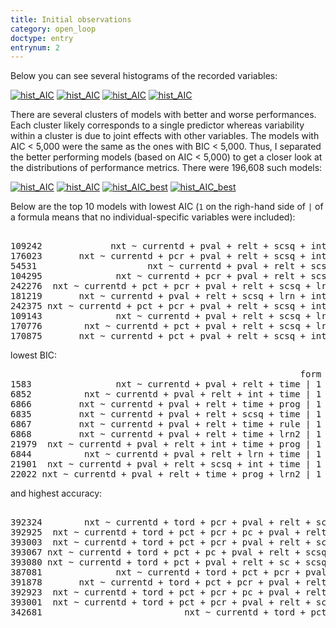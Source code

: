 ```yaml
---
title: Initial observations
category: open_loop
doctype: entry
entrynum: 2
---
```


Below you can see several histograms of the recorded variables:

<a href='{{site.baseurl}}/r/hist_loglikelihood.svg'><img src='{{site.baseurl}}/r/hist_loglikelihood.svg' alt='hist_AIC'></a>
<a href='{{site.baseurl}}/r/hist_accuracy.svg'><img src='{{site.baseurl}}/r/hist_accuracy.svg' alt='hist_AIC'></a>
<a href='{{site.baseurl}}/r/hist_AIC.svg'><img src='{{site.baseurl}}/r/hist_AIC.svg' alt='hist_AIC'></a>
<a href='{{site.baseurl}}/r/hist_BIC.svg'><img src='{{site.baseurl}}/r/hist_BIC.svg' alt='hist_AIC'></a>

There are several clusters of models with better and worse performances. Each cluster likely corresponds to a single predictor whereas variability within a cluster is due to joint effects with other variables. The models with AIC < 5,000 were the same as the ones with BIC < 5,000. Thus, I separated the better performing models (based on AIC < 5,000) to get a closer look at the distributions of performance metrics. There were 196,608 such models:

<a href='{{site.baseurl}}/r/hist_loglikelihood_best.svg'><img src='{{site.baseurl}}/r/hist_loglikelihood_best.svg' alt='hist_AIC'></a>
<a href='{{site.baseurl}}/r/hist_accuracy_best.svg'><img src='{{site.baseurl}}/r/hist_accuracy_best.svg' alt='hist_AIC'></a>
<a href='{{site.baseurl}}/r/hist_AIC_best.svg'><img src='{{site.baseurl}}/r/hist_AIC_best.svg' alt='hist_AIC_best'></a>
<a href='{{site.baseurl}}/r/hist_BIC_best.svg'><img src='{{site.baseurl}}/r/hist_BIC_best.svg' alt='hist_AIC_best'></a>

Below are the top 10 models with lowest AIC (`1` on the righ-hand side of `|` of a formula means that no individual-specific variables were included):

<pre class='codeblock'>
                                                                                 form nvars    loglik  accuracy      AIC      BIC
109242             nxt ~ currentd + pval + relt + scsq + int + time + prog + lrn2 | 1     8 -2163.376 0.4686764 4348.752 4411.019
176023       nxt ~ currentd + pcr + pval + relt + scsq + int + time + prog + lrn2 | 1     9 -2162.549 0.4677343 4349.099 4417.026
54531                     nxt ~ currentd + pval + relt + scsq + int + time + prog | 1     7 -2164.603 0.4658502 4349.206 4405.812
104295              nxt ~ currentd + pcr + pval + relt + scsq + int + time + prog | 1     8 -2163.655 0.4691474 4349.311 4411.577
242276  nxt ~ currentd + pct + pcr + pval + relt + scsq + lrn + int + time + prog | 1    10 -2161.773 0.4705605 4349.545 4423.133
181219       nxt ~ currentd + pval + relt + scsq + lrn + int + time + prog + lrn2 | 1     9 -2162.895 0.4724447 4349.790 4417.717
242375 nxt ~ currentd + pct + pcr + pval + relt + scsq + int + time + prog + lrn2 | 1    10 -2161.906 0.4710316 4349.811 4423.399
109143              nxt ~ currentd + pval + relt + scsq + lrn + int + time + prog | 1     8 -2163.921 0.4715026 4349.841 4412.108
170776        nxt ~ currentd + pct + pval + relt + scsq + lrn + int + time + prog | 1     9 -2162.949 0.4691474 4349.898 4417.825
170875       nxt ~ currentd + pct + pval + relt + scsq + int + time + prog + lrn2 | 1     9 -2162.955 0.4715026 4349.910 4417.837
</pre>

lowest BIC:

<pre class='codeblock'>
                                                       form nvars    loglik  accuracy      AIC      BIC
1583                nxt ~ currentd + pval + relt + time | 1     4 -2171.261 0.4682054 4356.522 4396.146
6852          nxt ~ currentd + pval + relt + int + time | 1     5 -2168.375 0.4667923 4352.750 4398.034
6866         nxt ~ currentd + pval + relt + time + prog | 1     5 -2168.839 0.4663212 4353.678 4398.963
6835         nxt ~ currentd + pval + relt + scsq + time | 1     5 -2169.515 0.4625530 4355.031 4400.316
6867         nxt ~ currentd + pval + relt + time + rule | 1     5 -2170.002 0.4620820 4356.005 4401.289
6868         nxt ~ currentd + pval + relt + time + lrn2 | 1     5 -2170.048 0.4705605 4356.096 4401.380
21979  nxt ~ currentd + pval + relt + int + time + prog | 1     6 -2166.327 0.4616109 4350.654 4401.599
6844          nxt ~ currentd + pval + relt + lrn + time | 1     5 -2170.541 0.4696185 4357.081 4402.366
21901  nxt ~ currentd + pval + relt + scsq + int + time | 1     6 -2166.782 0.4719736 4351.565 4402.510
22022 nxt ~ currentd + pval + relt + time + prog + lrn2 | 1     6 -2166.920 0.4658502 4351.840 4402.785
</pre>

and highest accuracy:

<pre class='codeblock'>
                                                                                                                      form nvars    loglik  accuracy      AIC      BIC
392324        nxt ~ currentd + tord + pcr + pval + relt + sc + scsq + lrn + comp + time + rule + lrn2 | grp + trial + blkt    15 -2161.542 0.4851625 4371.085 4506.939
392925  nxt ~ currentd + tord + pct + pcr + pc + pval + relt + scsq + lrn + time + prog + rule + lrn2 | grp + trial + blkt    16 -2159.711 0.4851625 4369.422 4510.937
393003  nxt ~ currentd + tord + pct + pcr + pval + relt + sc + scsq + lrn + time + prog + rule + lrn2 | grp + trial + blkt    16 -2159.711 0.4851625 4369.422 4510.937
393067 nxt ~ currentd + tord + pct + pc + pval + relt + scsq + lrn + comp + time + prog + rule + lrn2 | grp + trial + blkt    16 -2160.194 0.4851625 4370.388 4511.903
393080 nxt ~ currentd + tord + pct + pval + relt + sc + scsq + lrn + comp + time + prog + rule + lrn2 | grp + trial + blkt    16 -2160.194 0.4851625 4370.388 4511.903
387081              nxt ~ currentd + tord + pct + pcr + pval + relt + scsq + lrn + time + rule + lrn2 | grp + trial + blkt    14 -2160.922 0.4861046 4367.844 4498.038
391878       nxt ~ currentd + tord + pct + pcr + pval + relt + scsq + lrn + comp + time + rule + lrn2 | grp + trial + blkt    15 -2160.922 0.4861046 4369.844 4505.698
392923  nxt ~ currentd + tord + pct + pcr + pc + pval + relt + scsq + lrn + comp + time + rule + lrn2 | grp + trial + blkt    16 -2160.869 0.4861046 4371.737 4513.252
393001  nxt ~ currentd + tord + pct + pcr + pval + relt + sc + scsq + lrn + comp + time + rule + lrn2 | grp + trial + blkt    16 -2160.869 0.4861046 4371.737 4513.252
342681                           nxt ~ currentd + tord + pct + pcr + pval + relt + scsq + time + lrn2 | grp + trial + blkt    12 -2164.549 0.4865756 4371.097 4489.969
</pre>